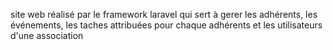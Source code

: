 site web réalisé par le framework laravel qui sert à gerer les adhérents, les événements, les taches attribuées pour chaque adhérents et les utilisateurs d'une association

